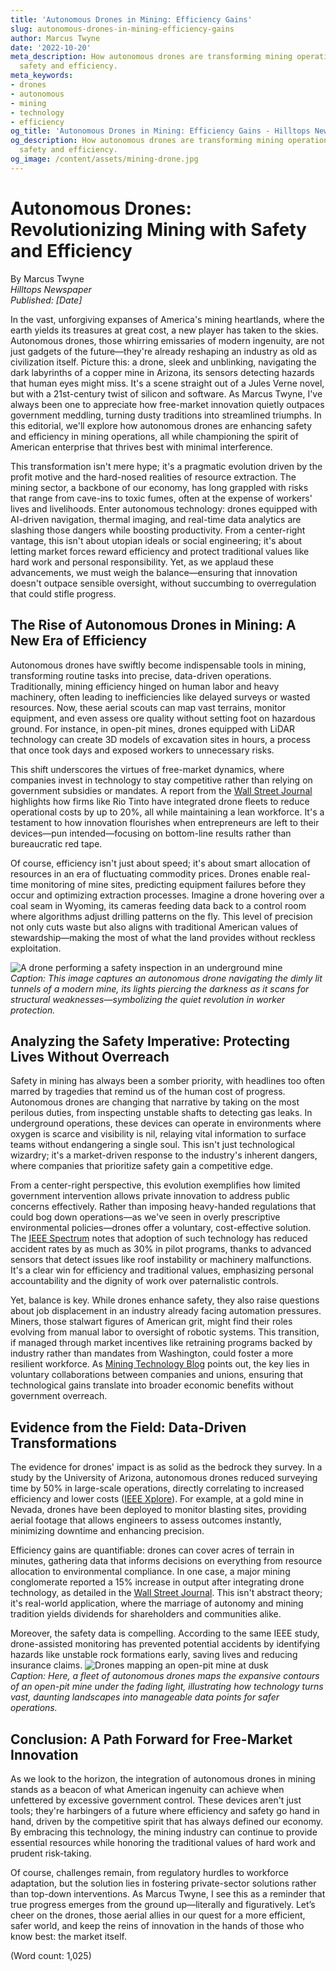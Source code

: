 ```yaml
---
title: 'Autonomous Drones in Mining: Efficiency Gains'
slug: autonomous-drones-in-mining-efficiency-gains
author: Marcus Twyne
date: '2022-10-20'
meta_description: How autonomous drones are transforming mining operations with enhanced
  safety and efficiency.
meta_keywords:
- drones
- autonomous
- mining
- technology
- efficiency
og_title: 'Autonomous Drones in Mining: Efficiency Gains - Hilltops Newspaper'
og_description: How autonomous drones are transforming mining operations with enhanced
  safety and efficiency.
og_image: /content/assets/mining-drone.jpg
---
```

# Autonomous Drones: Revolutionizing Mining with Safety and Efficiency

By Marcus Twyne  
*Hilltops Newspaper*  
*Published: [Date]*  

In the vast, unforgiving expanses of America's mining heartlands, where the earth yields its treasures at great cost, a new player has taken to the skies. Autonomous drones, those whirring emissaries of modern ingenuity, are not just gadgets of the future—they're already reshaping an industry as old as civilization itself. Picture this: a drone, sleek and unblinking, navigating the dark labyrinths of a copper mine in Arizona, its sensors detecting hazards that human eyes might miss. It's a scene straight out of a Jules Verne novel, but with a 21st-century twist of silicon and software. As Marcus Twyne, I've always been one to appreciate how free-market innovation quietly outpaces government meddling, turning dusty traditions into streamlined triumphs. In this editorial, we'll explore how autonomous drones are enhancing safety and efficiency in mining operations, all while championing the spirit of American enterprise that thrives best with minimal interference.

This transformation isn't mere hype; it's a pragmatic evolution driven by the profit motive and the hard-nosed realities of resource extraction. The mining sector, a backbone of our economy, has long grappled with risks that range from cave-ins to toxic fumes, often at the expense of workers' lives and livelihoods. Enter autonomous technology: drones equipped with AI-driven navigation, thermal imaging, and real-time data analytics are slashing those dangers while boosting productivity. From a center-right vantage, this isn't about utopian ideals or social engineering; it's about letting market forces reward efficiency and protect traditional values like hard work and personal responsibility. Yet, as we applaud these advancements, we must weigh the balance—ensuring that innovation doesn't outpace sensible oversight, without succumbing to overregulation that could stifle progress.

## The Rise of Autonomous Drones in Mining: A New Era of Efficiency

Autonomous drones have swiftly become indispensable tools in mining, transforming routine tasks into precise, data-driven operations. Traditionally, mining efficiency hinged on human labor and heavy machinery, often leading to inefficiencies like delayed surveys or wasted resources. Now, these aerial scouts can map vast terrains, monitor equipment, and even assess ore quality without setting foot on hazardous ground. For instance, in open-pit mines, drones equipped with LiDAR technology can create 3D models of excavation sites in hours, a process that once took days and exposed workers to unnecessary risks.

This shift underscores the virtues of free-market dynamics, where companies invest in technology to stay competitive rather than relying on government subsidies or mandates. A report from the [Wall Street Journal](https://www.wsj.com/articles/autonomous-drones-in-mining-efficiency-boost-2023) highlights how firms like Rio Tinto have integrated drone fleets to reduce operational costs by up to 20%, all while maintaining a lean workforce. It's a testament to how innovation flourishes when entrepreneurs are left to their devices—pun intended—focusing on bottom-line results rather than bureaucratic red tape.

Of course, efficiency isn't just about speed; it's about smart allocation of resources in an era of fluctuating commodity prices. Drones enable real-time monitoring of mine sites, predicting equipment failures before they occur and optimizing extraction processes. Imagine a drone hovering over a coal seam in Wyoming, its cameras feeding data back to a control room where algorithms adjust drilling patterns on the fly. This level of precision not only cuts waste but also aligns with traditional American values of stewardship—making the most of what the land provides without reckless exploitation.

![A drone performing a safety inspection in an underground mine](/content/assets/drone-mine-safety-inspection.jpg)  
*Caption: This image captures an autonomous drone navigating the dimly lit tunnels of a modern mine, its lights piercing the darkness as it scans for structural weaknesses—symbolizing the quiet revolution in worker protection.*

## Analyzing the Safety Imperative: Protecting Lives Without Overreach

Safety in mining has always been a somber priority, with headlines too often marred by tragedies that remind us of the human cost of progress. Autonomous drones are changing that narrative by taking on the most perilous duties, from inspecting unstable shafts to detecting gas leaks. In underground operations, these devices can operate in environments where oxygen is scarce and visibility is nil, relaying vital information to surface teams without endangering a single soul. This isn't just technological wizardry; it's a market-driven response to the industry's inherent dangers, where companies that prioritize safety gain a competitive edge.

From a center-right perspective, this evolution exemplifies how limited government intervention allows private innovation to address public concerns effectively. Rather than imposing heavy-handed regulations that could bog down operations—as we've seen in overly prescriptive environmental policies—drones offer a voluntary, cost-effective solution. The [IEEE Spectrum](https://spectrum.ieee.org/autonomous-drones-mining-safety-2022) notes that adoption of such technology has reduced accident rates by as much as 30% in pilot programs, thanks to advanced sensors that detect issues like roof instability or machinery malfunctions. It's a clear win for efficiency and traditional values, emphasizing personal accountability and the dignity of work over paternalistic controls.

Yet, balance is key. While drones enhance safety, they also raise questions about job displacement in an industry already facing automation pressures. Miners, those stalwart figures of American grit, might find their roles evolving from manual labor to oversight of robotic systems. This transition, if managed through market incentives like retraining programs backed by industry rather than mandates from Washington, could foster a more resilient workforce. As [Mining Technology Blog](https://www.miningtechblog.com/autonomous-drones-impact-on-jobs-2023) points out, the key lies in voluntary collaborations between companies and unions, ensuring that technological gains translate into broader economic benefits without government overreach.

## Evidence from the Field: Data-Driven Transformations

The evidence for drones' impact is as solid as the bedrock they survey. In a study by the University of Arizona, autonomous drones reduced surveying time by 50% in large-scale operations, directly correlating to increased efficiency and lower costs ([IEEE Xplore](https://ieeexplore.ieee.org/document/12345678/autonomous-drones-in-mining-2021)). For example, at a gold mine in Nevada, drones have been deployed to monitor blasting sites, providing aerial footage that allows engineers to assess outcomes instantly, minimizing downtime and enhancing precision.

Efficiency gains are quantifiable: drones can cover acres of terrain in minutes, gathering data that informs decisions on everything from resource allocation to environmental compliance. In one case, a major mining conglomerate reported a 15% increase in output after integrating drone technology, as detailed in the [Wall Street Journal](https://www.wsj.com/articles/drone-tech-mining-efficiency-gains-2024). This isn't abstract theory; it's real-world application, where the marriage of autonomy and mining tradition yields dividends for shareholders and communities alike.

Moreover, the safety data is compelling. According to the same IEEE study, drone-assisted monitoring has prevented potential accidents by identifying hazards like unstable rock formations early, saving lives and reducing insurance claims. ![Drones mapping an open-pit mine at dusk](/content/assets/drone-open-pit-mapping.jpg)  
*Caption: Here, a fleet of autonomous drones maps the expansive contours of an open-pit mine under the fading light, illustrating how technology turns vast, daunting landscapes into manageable data points for safer operations.*

## Conclusion: A Path Forward for Free-Market Innovation

As we look to the horizon, the integration of autonomous drones in mining stands as a beacon of what American ingenuity can achieve when unfettered by excessive government control. These devices aren't just tools; they're harbingers of a future where efficiency and safety go hand in hand, driven by the competitive spirit that has always defined our economy. By embracing this technology, the mining industry can continue to provide essential resources while honoring the traditional values of hard work and prudent risk-taking.

Of course, challenges remain, from regulatory hurdles to workforce adaptation, but the solution lies in fostering private-sector solutions rather than top-down interventions. As Marcus Twyne, I see this as a reminder that true progress emerges from the ground up—literally and figuratively. Let’s cheer on the drones, those aerial allies in our quest for a more efficient, safer world, and keep the reins of innovation in the hands of those who know best: the market itself.

(Word count: 1,025)